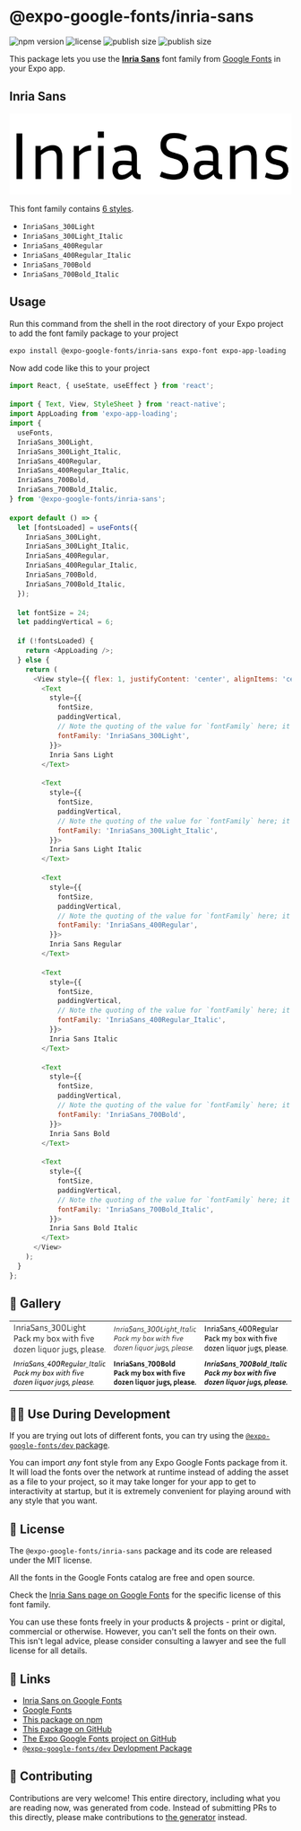 # @expo-google-fonts/inria-sans

![npm version](https://flat.badgen.net/npm/v/@expo-google-fonts/inria-sans)
![license](https://flat.badgen.net/github/license/expo/google-fonts)
![publish size](https://flat.badgen.net/packagephobia/install/@expo-google-fonts/inria-sans)
![publish size](https://flat.badgen.net/packagephobia/publish/@expo-google-fonts/inria-sans)

This package lets you use the [**Inria Sans**](https://fonts.google.com/specimen/Inria+Sans) font family from [Google Fonts](https://fonts.google.com/) in your Expo app.

## Inria Sans

![Inria Sans](./font-family.png)

This font family contains [6 styles](#-gallery).

- `InriaSans_300Light`
- `InriaSans_300Light_Italic`
- `InriaSans_400Regular`
- `InriaSans_400Regular_Italic`
- `InriaSans_700Bold`
- `InriaSans_700Bold_Italic`

## Usage

Run this command from the shell in the root directory of your Expo project to add the font family package to your project
```sh
expo install @expo-google-fonts/inria-sans expo-font expo-app-loading
```

Now add code like this to your project
```js
import React, { useState, useEffect } from 'react';

import { Text, View, StyleSheet } from 'react-native';
import AppLoading from 'expo-app-loading';
import {
  useFonts,
  InriaSans_300Light,
  InriaSans_300Light_Italic,
  InriaSans_400Regular,
  InriaSans_400Regular_Italic,
  InriaSans_700Bold,
  InriaSans_700Bold_Italic,
} from '@expo-google-fonts/inria-sans';

export default () => {
  let [fontsLoaded] = useFonts({
    InriaSans_300Light,
    InriaSans_300Light_Italic,
    InriaSans_400Regular,
    InriaSans_400Regular_Italic,
    InriaSans_700Bold,
    InriaSans_700Bold_Italic,
  });

  let fontSize = 24;
  let paddingVertical = 6;

  if (!fontsLoaded) {
    return <AppLoading />;
  } else {
    return (
      <View style={{ flex: 1, justifyContent: 'center', alignItems: 'center' }}>
        <Text
          style={{
            fontSize,
            paddingVertical,
            // Note the quoting of the value for `fontFamily` here; it expects a string!
            fontFamily: 'InriaSans_300Light',
          }}>
          Inria Sans Light
        </Text>

        <Text
          style={{
            fontSize,
            paddingVertical,
            // Note the quoting of the value for `fontFamily` here; it expects a string!
            fontFamily: 'InriaSans_300Light_Italic',
          }}>
          Inria Sans Light Italic
        </Text>

        <Text
          style={{
            fontSize,
            paddingVertical,
            // Note the quoting of the value for `fontFamily` here; it expects a string!
            fontFamily: 'InriaSans_400Regular',
          }}>
          Inria Sans Regular
        </Text>

        <Text
          style={{
            fontSize,
            paddingVertical,
            // Note the quoting of the value for `fontFamily` here; it expects a string!
            fontFamily: 'InriaSans_400Regular_Italic',
          }}>
          Inria Sans Italic
        </Text>

        <Text
          style={{
            fontSize,
            paddingVertical,
            // Note the quoting of the value for `fontFamily` here; it expects a string!
            fontFamily: 'InriaSans_700Bold',
          }}>
          Inria Sans Bold
        </Text>

        <Text
          style={{
            fontSize,
            paddingVertical,
            // Note the quoting of the value for `fontFamily` here; it expects a string!
            fontFamily: 'InriaSans_700Bold_Italic',
          }}>
          Inria Sans Bold Italic
        </Text>
      </View>
    );
  }
};

```

## 🔡 Gallery


||||
|-|-|-|
|![InriaSans_300Light](./InriaSans_300Light.ttf.png)|![InriaSans_300Light_Italic](./InriaSans_300Light_Italic.ttf.png)|![InriaSans_400Regular](./InriaSans_400Regular.ttf.png)||
|![InriaSans_400Regular_Italic](./InriaSans_400Regular_Italic.ttf.png)|![InriaSans_700Bold](./InriaSans_700Bold.ttf.png)|![InriaSans_700Bold_Italic](./InriaSans_700Bold_Italic.ttf.png)||


## 👩‍💻 Use During Development

If you are trying out lots of different fonts, you can try using the [`@expo-google-fonts/dev` package](https://github.com/expo/google-fonts/tree/master/font-packages/dev#readme).

You can import *any* font style from any Expo Google Fonts package from it. It will load the fonts
over the network at runtime instead of adding the asset as a file to your project, so it may take longer
for your app to get to interactivity at startup, but it is extremely convenient
for playing around with any style that you want.

## 📖 License

The `@expo-google-fonts/inria-sans` package and its code are released under the MIT license.

All the fonts in the Google Fonts catalog are free and open source.

Check the [Inria Sans page on Google Fonts](https://fonts.google.com/specimen/Inria+Sans) for the specific license of this font family.

You can use these fonts freely in your products & projects - print or digital, commercial or otherwise. However, you can't sell the fonts on their own. This isn't legal advice, please consider consulting a lawyer and see the full license for all details.

## 🔗 Links

- [Inria Sans on Google Fonts](https://fonts.google.com/specimen/Inria+Sans)
- [Google Fonts](https://fonts.google.com/)
- [This package on npm](https://www.npmjs.com/package/@expo-google-fonts/inria-sans)
- [This package on GitHub](https://github.com/expo/google-fonts/tree/master/font-packages/inria-sans)
- [The Expo Google Fonts project on GitHub](https://github.com/expo/google-fonts)
- [`@expo-google-fonts/dev` Devlopment Package](https://github.com/expo/google-fonts/tree/master/font-packages/dev)

## 🤝 Contributing

Contributions are very welcome! This entire directory, including what you are reading now, was generated from code. Instead of submitting PRs to this directly, please make contributions to [the generator](https://github.com/expo/google-fonts/tree/master/packages/generator) instead.
